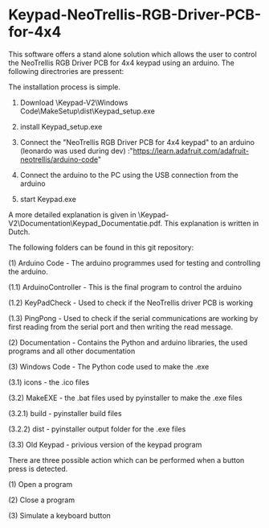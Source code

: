 # Keypad-NeoTrellis-RGB-Driver-PCB-for-4x4
This software offers a stand alone solution which allows the user to control the NeoTrellis RGB Driver PCB for 4x4 keypad using an arduino. The following directrories are pressent:

The installation process is simple.

1) Download \Keypad-V2\Windows Code\MakeSetup\dist\Keypad_setup.exe

2) install Keypad_setup.exe

2) Connect the "NeoTrellis RGB Driver PCB for 4x4 keypad" to an arduino (leonardo was used during dev) :"https://learn.adafruit.com/adafruit-neotrellis/arduino-code"
 
3) Connect the arduino to the PC using the USB connection from the arduino

4) start Keypad.exe

A more detailed explanation is given in \Keypad-V2\Documentation\Keypad_Documentatie.pdf. This explanation is written in Dutch.



The following folders can be found in this git repository:

(1) Arduino Code - The arduino programmes used for testing and controlling the arduino.
  
(1.1) ArduinoController - This is the final program to control the arduino

(1.2) KeyPadCheck - Used to check if the NeoTrellis driver PCB is working

(1.3) PingPong - Used to check if the serial communications are working by first reading from the serial port and then writing the read message.


(2) Documentation - Contains the Python and arduino libraries, the used programs and all other documentation


(3) Windows Code - The Python code used to make the .exe

(3.1) icons - the .ico files

(3.2) MakeEXE - the .bat files used by pyinstaller to make the .exe files

(3.2.1) build - pyinstaller build files

(3.2.2) dist - pyinstaller output folder for the .exe files

(3.3) Old Keypad - privious version of the keypad program



There are three possible action which can be performed when a button press is detected. 

(1) Open a program

(2) Close a program

(3) Simulate a keyboard button


